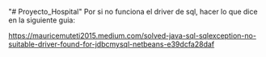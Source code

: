 "# Proyecto_Hospital" 
Por si no funciona el driver de sql, hacer lo que dice en la siguiente guia:

https://mauricemuteti2015.medium.com/solved-java-sql-sqlexception-no-suitable-driver-found-for-jdbcmysql-netbeans-e39dcfa28daf

